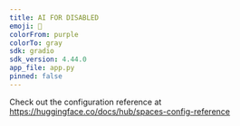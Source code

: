 ```yaml
---
title: AI FOR DISABLED
emoji: 🦀
colorFrom: purple
colorTo: gray
sdk: gradio
sdk_version: 4.44.0
app_file: app.py
pinned: false
---
```


Check out the configuration reference at https://huggingface.co/docs/hub/spaces-config-reference
